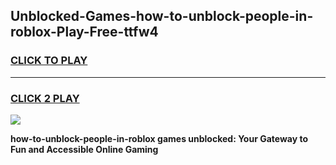 
## Unblocked-Games-how-to-unblock-people-in-roblox-Play-Free-ttfw4
<h3>
<a href="https://premium76.site?title=how-to-unblock-people-in-roblox&ref=10A">CLICK TO PLAY</a></h3>
<hr>

<h3>
<a href="https://premium76.site?title=how-to-unblock-people-in-roblox&ref=10A">CLICK 2 PLAY</a>
  
</h3>

<a href="https://premium76.site?title=how-to-unblock-people-in-roblox&ref=10A"><img src="https://clearcache.store/games.png"></a>


**how-to-unblock-people-in-roblox games unblocked: Your Gateway to Fun and Accessible Online Gaming**
